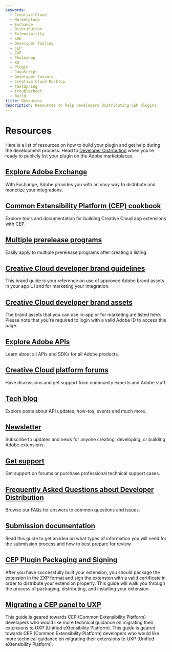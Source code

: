 ```yaml
---
keywords:
  - Creative Cloud
  - Marketplace
  - Exchange
  - Distribution
  - Extensibility
  - SDK
  - Developer Tooling
  - CEP
  - ZXP
  - Photoshop
  - XD
  - Plugin
  - JavaScript
  - Developer Console
  - Creative Cloud Desktop
  - FastSpring
  - Troubleshoot
  - Build
title: Resources
description: Resources to help developers distributing CEP plugins.
---
```


# Resources
Here is a list of resources on how to build your plugin and get help during the development process. Head to [Developer Distribution](https://developer.adobe.com/distribute/home) when you’re ready to publicly list your plugin on the Adobe marketplaces.​

## [Explore Adobe Exchange](https://exchange.adobe.com/apps/browse/cc)
With Exchange, Adobe provides you with an easy way to distribute and monetize your integrations.

## [Common Extensibility Platform (CEP) cookbook](https://github.com/Adobe-CEP)
Explore tools and documentation for building Creative Cloud app extensions with CEP.

## [Multiple prerelease programs](https://www.adobeprerelease.com)
Easily apply to multiple prerelease programs after creating a listing.

## [Creative Cloud developer brand guidelines](https://www.adobe.com/go/cc_brand_guidelines)
This brand guide is your reference on use of approved Adobe brand assets in your app UI and for marketing your integration.

## [Creative Cloud developer brand assets](https://www.adobe.com/go/distribute-cc-brand-assets)
The brand assets that you can use in-app or for marketing are listed here. Please note that you're required to login with a valid Adobe ID to access this page.

## [Explore Adobe APIs](https://developer.adobe.com/apis/)
Learn about all APIs and SDKs for all Adobe products.

## [Creative Cloud platform forums​](https://www.adobe.com/go/creative_cloud_developer_forums)
Have discussions and get support from community experts and Adobe staff.​

## [Tech blog​](https://www.adobe.com/go/creative_cloud_tech_blog)
Explore posts about API updates, how-tos, events and much more.​

## [Newsletter](https://www.adobe.com/go/creative_cloud_developer_news)
Subscribe to updates and news for anyone creating, developing, or building Adobe extensions.​

## [Get support](https://helpx.adobe.com/support/programs/cc-exchange-developer-support.html)
Get support on forums or purchase professional technical support cases.

## [Frequently Asked Questions about Developer Distribution](https://www.adobe.com/go/developer_distribution_faq)
Browse our FAQs for answers to common questions and issues.​

## [Submission documentation](https://developer.adobe.com/developer-distribution/creative-cloud/docs/guides/submission/overview)
Read this guide to get an idea on what types of information you will need for the submission process and how to best prepare for review.

## [CEP Plugin Packaging and Signing](https://github.com/Adobe-CEP/Getting-Started-guides/tree/master/Package%20Distribute%20Install)
After you have successfully built your extension, you should package the extension in the ZXP format and sign the extension with a valid certificate in order to distribute your extension properly. This guide will walk you through the process of packaging, distributing, and installing your extension.

## [Migrating a CEP panel to UXP](https://github.com/Adobe-CEP/CEP-Resources/tree/master/UXP-Migration-Guide)
This guide is geared towards CEP (Common Extensibility Platform) developers who would like more technical guidance on migrating their extensions to UXP (Unified eXtensibility Platform). This guide is geared towards CEP (Common Extensibility Platform) developers who would like more technical guidance on migrating their extensions to UXP (Unified eXtensibility Platform). 
